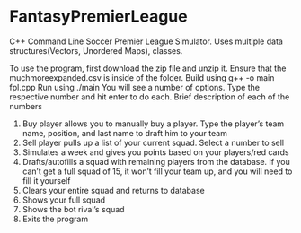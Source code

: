 # FantasyPremierLeague
C++ Command Line Soccer Premier League Simulator. Uses multiple data structures(Vectors, Unordered Maps), classes.

To use the program, first download the zip file and unzip it. Ensure that the
muchmoreexpanded.csv is inside of the folder. Build using
g++ -o main fpl.cpp
Run using
./main
You will see a number of options. Type the respective number and hit enter to do each.
Brief description of each of the numbers
1. Buy player allows you to manually buy a player. Type the player’s team name,
position, and last name to draft him to your team
2. Sell player pulls up a list of your current squad. Select a number to sell
3. Simulates a week and gives you points based on your players/red cards
4. Drafts/autofills a squad with remaining players from the database. If you can’t get a
full squad of 15, it won’t fill your team up, and you will need to fill it yourself
5. Clears your entire squad and returns to database
6. Shows your full squad
7. Shows the bot rival’s squad
8. Exits the program
